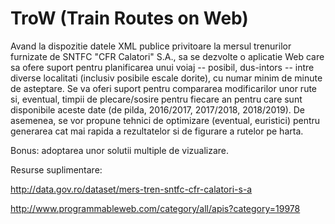 # TroW (Train Routes on Web)

Avand la dispozitie datele XML publice privitoare la mersul trenurilor furnizate de SNTFC "CFR Calatori" S.A., sa se dezvolte o aplicatie Web care sa ofere suport 	pentru planificarea unui voiaj -- posibil, dus-intors -- intre diverse localitati (inclusiv posibile escale dorite), cu numar minim de minute de asteptare. Se va oferi suport pentru compararea modificarilor unor rute si, eventual, timpii de plecare/sosire pentru fiecare an pentru care sunt disponibile aceste date (de pilda, 2016/2017, 2017/2018, 2018/2019). De asemenea, se vor propune tehnici de optimizare (eventual, euristici) pentru generarea cat mai rapida a rezultatelor si de figurare a rutelor pe harta. 

Bonus: adoptarea unor solutii multiple de vizualizare.

Resurse suplimentare:

http://data.gov.ro/dataset/mers-tren-sntfc-cfr-calatori-s-a

http://www.programmableweb.com/category/all/apis?category=19978
